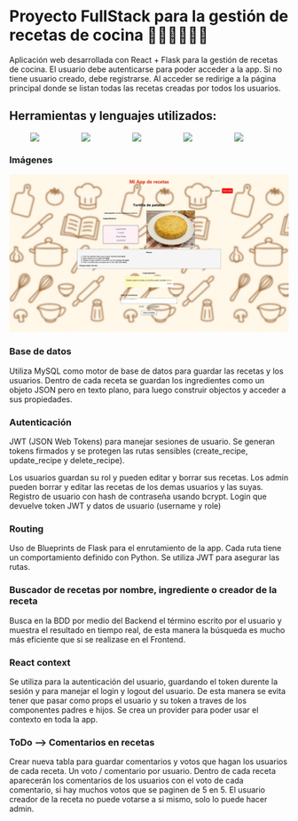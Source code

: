 # Proyecto FullStack para la gestión de recetas de cocina 🥤🥗🍔🍗🍟🥓

Aplicación web desarrollada con React + Flask para la gestión de recetas de cocina. El usuario debe autenticarse para poder acceder a la app. Si no tiene usuario creado, debe registrarse. Al acceder se redirige a la página principal donde se listan todas las recetas creadas por todos los usuarios.

## Herramientas y lenguajes utilizados:
<p style="display:flex; justify-content:center;gap:2rem;">
    <img src="https://cdn.jsdelivr.net/gh/devicons/devicon/icons/typescript/typescript-original.svg" width="60"/>
    <img src="https://cdn.jsdelivr.net/gh/devicons/devicon/icons/react/react-original.svg" width="60"/>
    <img src="https://cdn.jsdelivr.net/gh/devicons/devicon/icons/python/python-original.svg" width="60"/>
    <img src="https://cdn.jsdelivr.net/gh/devicons/devicon/icons/flask/flask-original.svg" width="60"/>
    <img src="https://cdn.jsdelivr.net/gh/devicons/devicon/icons/mysql/mysql-original.svg" width="60"/>
</p>

### Imágenes
![Captura de la App](public\img\github_sample.jpg)

### Base de datos
Utiliza MySQL como motor de base de datos para guardar las recetas y los usuarios. Dentro de cada receta se guardan los ingredientes como un objeto JSON pero en texto plano, para luego construir objectos y acceder a sus propiedades.

### Autenticación
JWT (JSON Web Tokens) para manejar sesiones de usuario. Se generan tokens firmados y se protegen las rutas sensibles (create_recipe, update_recipe y delete_recipe).

Los usuarios guardan su rol y pueden editar y borrar sus recetas. Los admin pueden borrar y editar las recetas de los demas usuarios y las suyas. Registro de usuario con hash de contraseña usando bcrypt. Login que devuelve token JWT y datos de usuario (username y role)

### Routing
Uso de Blueprints de Flask para el enrutamiento de la app. Cada ruta tiene un comportamiento definido con Python. Se utiliza JWT para asegurar las rutas.

### Buscador de recetas por nombre, ingrediente o creador de la receta
Busca en la BDD por medio del Backend el término escrito por el usuario y muestra el resultado en tiempo real, de esta manera la búsqueda es mucho más eficiente que si se realizase en el Frontend.

### React context
Se utiliza para la autenticación del usuario, guardando el token durente la sesión y para manejar el login y logout del usuario. De esta manera se evita tener que pasar como props el usuario y su token a traves de los componentes padres e hijos. Se crea un provider para poder usar el contexto en toda la app.

### ToDo --> Comentarios en recetas
Crear nueva tabla para guardar comentarios y votos que hagan los usuarios de cada receta. Un voto / comentario por usuario. Dentro de cada receta aparecerán los comentarios de los usuarios con el voto de cada comentario, si hay muchos votos que se paginen de 5 en 5. El usuario creador de la receta no puede votarse a si mismo, solo lo puede hacer admin.